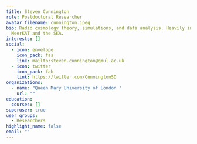 ```yaml
---
title: Steven Cunnington
role: Postdoctoral Researcher
avatar_filename: cunnington.jpeg
bio: Radio cosmology theory, simulations, and data analysis. Heavily involved in
  MeerKAT and the SKA.
interests: []
social:
  - icon: envelope
    icon_pack: fas
    link: mailto:steven.cunnington@qmul.ac.uk
  - icon: twitter
    icon_pack: fab
    link: https://twitter.com/CunningtonSD
organizations:
  - name: "Queen Mary University of London "
    url: ""
education:
  courses: []
superuser: true
user_groups:
  - Researchers
highlight_name: false
email: ""
---
```

